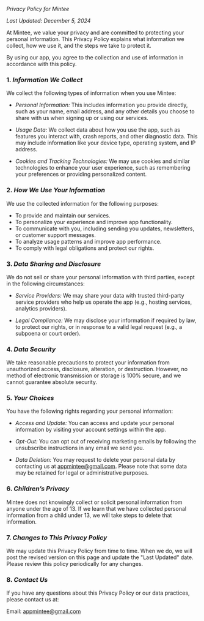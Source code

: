 *Privacy Policy for Mintee*

*Last Updated: December 5, 2024*

At Mintee, we value your privacy and are committed to protecting your personal information. This Privacy Policy explains what information we collect, how we use it, and the steps we take to protect it.

By using our app, you agree to the collection and use of information in accordance with this policy.

### 1. *Information We Collect*
We collect the following types of information when you use Mintee:

- *Personal Information:* This includes information you provide directly, such as your name, email address, and any other details you choose to share with us when signing up or using our services.
  
- *Usage Data:* We collect data about how you use the app, such as features you interact with, crash reports, and other diagnostic data. This may include information like your device type, operating system, and IP address.

- *Cookies and Tracking Technologies:* We may use cookies and similar technologies to enhance your user experience, such as remembering your preferences or providing personalized content. 

### 2. *How We Use Your Information*
We use the collected information for the following purposes:

- To provide and maintain our services.
- To personalize your experience and improve app functionality.
- To communicate with you, including sending you updates, newsletters, or customer support messages.
- To analyze usage patterns and improve app performance.
- To comply with legal obligations and protect our rights.

### 3. *Data Sharing and Disclosure*
We do not sell or share your personal information with third parties, except in the following circumstances:

- *Service Providers:* We may share your data with trusted third-party service providers who help us operate the app (e.g., hosting services, analytics providers).
  
- *Legal Compliance:* We may disclose your information if required by law, to protect our rights, or in response to a valid legal request (e.g., a subpoena or court order).

### 4. *Data Security*
We take reasonable precautions to protect your information from unauthorized access, disclosure, alteration, or destruction. However, no method of electronic transmission or storage is 100% secure, and we cannot guarantee absolute security.

### 5. *Your Choices*
You have the following rights regarding your personal information:

- *Access and Update:* You can access and update your personal information by visiting your account settings within the app.
  
- *Opt-Out:* You can opt out of receiving marketing emails by following the unsubscribe instructions in any email we send you.

- *Data Deletion:* You may request to delete your personal data by contacting us at appmintee@gmail.com. Please note that some data may be retained for legal or administrative purposes.

### 6. *Children’s Privacy*
Mintee does not knowingly collect or solicit personal information from anyone under the age of 13. If we learn that we have collected personal information from a child under 13, we will take steps to delete that information.

### 7. *Changes to This Privacy Policy*
We may update this Privacy Policy from time to time. When we do, we will post the revised version on this page and update the "Last Updated" date. Please review this policy periodically for any changes.

### 8. *Contact Us*
If you have any questions about this Privacy Policy or our data practices, please contact us at:

Email: appmintee@gmail.com 
